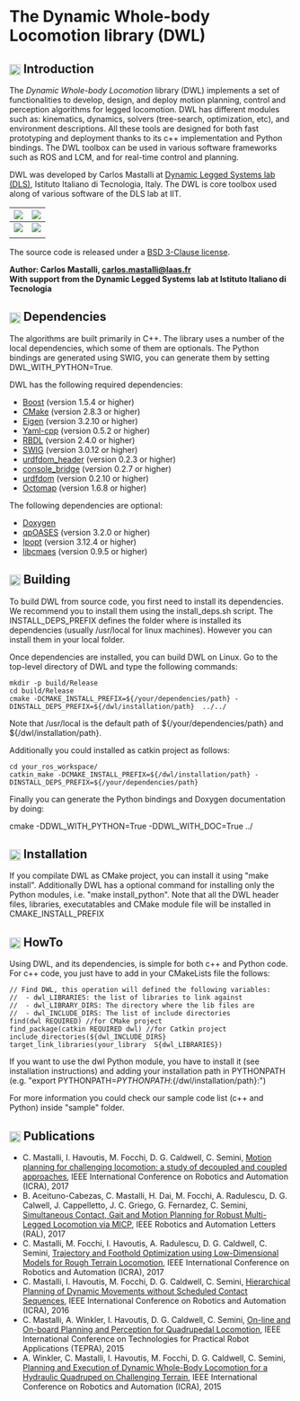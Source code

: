 The Dynamic Whole-body Locomotion library (DWL)
===============================================

## <img align="center" height="20" src="https://i.imgur.com/vAYeCzC.png"/> Introduction

The *Dynamic Whole-body Locomotion* library (DWL) implements a set of functionalities to develop, design, and deploy motion planning, control and perception algorithms for legged locomotion. DWL has different modules such as: kinematics, dynamics, solvers (tree-search, optimization, etc), and environment descriptions. All these tools are designed for both fast prototyping and deployment thanks to its c++ implementation and Python bindings. The DWL toolbox can be used in various software frameworks such as ROS and LCM, and for real-time control and planning.

DWL was developed by Carlos Mastalli at [Dynamic Legged Systems lab (DLS)](http://www.iit.it/en/advr-labs/dynamic-legged-systems.html), Istituto Italiano di Tecnologia, Italy. The DWL is core toolbox used along of various software of the DLS lab at IIT.

| [![](https://i.imgur.com/BT7fRCU.gif)](https://www.youtube.com/watch?v=ENHvCGrnr2g&t=2s) | [![](https://i.imgur.com/4kKhryj.gif)](https://www.youtube.com/watch?v=KI9x1GZWRwE)
|:-------------------------:|:-------------------------:|
| [![](https://i.imgur.com/yXTtxUK.gif)](https://www.youtube.com/watch?v=ArV2yh7KSfE) | [![](https://i.imgur.com/RKe3sNo.gif)](https://www.youtube.com/watch?v=KI9x1GZWRwE)
|||



The source code is released under a [BSD 3-Clause license](LICENSE).

**Author: Carlos Mastalli, carlos.mastalli@laas.fr<br />
With support from the Dynamic Legged Systems lab at Istituto Italiano di Tecnologia<br />**



## <img align="center" height="20" src="https://i.imgur.com/fjS3xIe.png"/> Dependencies

The algorithms are built primarily in C++. The library uses a number of the local dependencies, which some of them are optionals. The Python bindings are generated using SWIG, you can generate them by setting DWL_WITH_PYTHON=True.

DWL has the following required dependencies:
* [Boost](http://www.boost.org) (version 1.5.4 or higher)
* [CMake](http://www.cmake.org) (version 2.8.3 or higher)
* [Eigen](http://eigen.tuxfamily.org) (version 3.2.10 or higher)
* [Yaml-cpp](https://code.google.com/p/yaml-cpp/) (version 0.5.2 or higher)
* [RBDL](http://rbdl.bitbucket.org/) (version 2.4.0 or higher)
* [SWIG](http://www.swig.org/) (version 3.0.12 or higher)
* [urdfdom_header](https://github.com/ros/urdfdom_headers) (version 0.2.3 or higher)
* [console_bridge](https://github.com/ros/console_bridge) (version 0.2.7 or higher)
* [urdfdom](https://github.com/ros/urdfdom) (version 0.2.10 or higher)
* [Octomap](http://octomap.github.io) (version 1.6.8 or higher)

The following dependencies are optional:
* [Doxygen](http://www.doxygen.org)
* [qpOASES](https://projects.coin-or.org/qpOASES) (version 3.2.0 or higher)
* [Ipopt](https://projects.coin-or.org/Ipopt) (version 3.12.4 or higher)
* [libcmaes](https://github.com/beniz/libcmaes) (version 0.9.5 or higher)


## <img align="center" height="20" src="https://i.imgur.com/x1morBF.png"/> Building

To build DWL from source code, you first need to install its dependencies. We recommend you to install them using the 
install_deps.sh script. The INSTALL_DEPS_PREFIX defines the folder where is installed its dependencies (usually /usr/local for linux machines). However you can install them in your local folder.

Once dependencies are installed, you can build DWL on Linux. Go to the top-level directory of DWL and type the
following commands:

    mkdir -p build/Release
    cd build/Release
    cmake -DCMAKE_INSTALL_PREFIX=${/your/dependencies/path} -DINSTALL_DEPS_PREFIX=${/dwl/installation/path}  ../../

Note that /usr/local is the default path of ${/your/dependencies/path} and ${/dwl/installation/path}.

Additionally you could installed as catkin project as follows:

    cd your_ros_workspace/
    catkin_make -DCMAKE_INSTALL_PREFIX=${/dwl/installation/path} -DINSTALL_DEPS_PREFIX=${/your/dependencies/path}

Finally you can generate the Python bindings and Doxygen documentation by doing:

   cmake -DDWL_WITH_PYTHON=True -DDWL_WITH_DOC=True ../



## <img align="center" height="20" src="https://i.imgur.com/x1morBF.png"/> Installation

If you compilate DWL as CMake project, you can install it using "make install". Additionally DWL has a optional command for installing only the Python modules, i.e. "make install_python". Note that all the DWL header files, libraries, executatables and CMake module file will be installed in CMAKE_INSTALL_PREFIX



## <img align="center" height="20" src="https://cdn2.iconfinder.com/data/icons/freecns-cumulus/16/519660-164_QuestionMark-512.png"/> HowTo

Using DWL, and its dependencies, is simple for both c++ and Python code. For c++ code, you just have to add in your CMakeLists file the follows:

    // Find DWL, this operation will defined the following variables:
    //  - dwl_LIBRARIES: the list of libraries to link against
    //  - dwl_LIBRARY_DIRS: The directory where the lib files are
    //  - dwl_INCLUDE_DIRS: The list of include directories
    find(dwl REQUIRED) //for CMake project
    find_package(catkin REQUIRED dwl) //for Catkin project
    include_directories(${dwl_INCLUDE_DIRS}
    target_link_libraries(your_library  S{dwl_LIBRARIES})

If you want to use the dwl Python module, you have to install it (see installation instructions) and adding your installation path in PYTHONPATH (e.g. "export PYTHONPATH=${PYTHONPATH}:${/dwl/installation/path}:")

For more information you could check our sample code list (c++ and Python) inside "sample" folder.



## <img align="center" height="20" src="http://www.pvhc.net/img205/oohmbjfzlxapxqbpkawx.png"/> Publications


* C. Mastalli, I. Havoutis, M. Focchi, D. G. Caldwell, C. Semini, [Motion planning for challenging locomotion: a study of decoupled and coupled approaches](https://hal.archives-ouvertes.fr/hal-01649836v1), IEEE International Conference on Robotics and Automation (ICRA), 2017
* B. Aceituno-Cabezas, C. Mastalli, H. Dai, M. Focchi, A. Radulescu, D. G. Calwell, J. Cappelletto, J. C. Griego, G. Fernardez, C. Semini, [Simultaneous Contact, Gait and Motion Planning for Robust Multi-Legged Locomotion via MICP](http://ieeexplore.ieee.org/document/8141917/), IEEE Robotics and Automation Letters  (RAL), 2017
* C. Mastalli, M. Focchi, I. Havoutis, A. Radulescu, D. G. Caldwell, C. Semini, [Trajectory and Foothold Optimization using Low-Dimensional Models for Rough Terrain Locomotion](https://old.iit.it/images/stories/advanced-robotics/hyq_files/publications/mastalli17icra.pdf), IEEE International Conference on Robotics and Automation (ICRA), 2017
* C. Mastalli, I. Havoutis, M. Focchi, D. G. Caldwell, C. Semini, [Hierarchical Planning of Dynamic Movements without Scheduled Contact Sequences](http://iit.it/images/stories/advanced-robotics/hyq_files/publications/icra16mastalli.pdf), IEEE International Conference on Robotics and Automation (ICRA), 2016
* C. Mastalli, A. Winkler, I. Havoutis, D. G. Caldwell, C. Semini, [On-line and On-board Planning and Perception for Quadrupedal Locomotion](http://iit.it/images/stories/advanced-robotics/hyq_files/publications/mastalli15tepra.pdf), IEEE International Conference on Technologies for Practical Robot Applications (TEPRA), 2015
* A. Winkler, C. Mastalli, I. Havoutis, M. Focchi, D. G. Caldwell, C. Semini, [Planning and Execution of Dynamic Whole-Body Locomotion for a Hydraulic Quadruped on Challenging Terrain](http://iit.it/images/stories/advanced-robotics/hyq_files/publications/winkler15icra.pdf), IEEE International Conference on Robotics and Automation (ICRA), 2015
